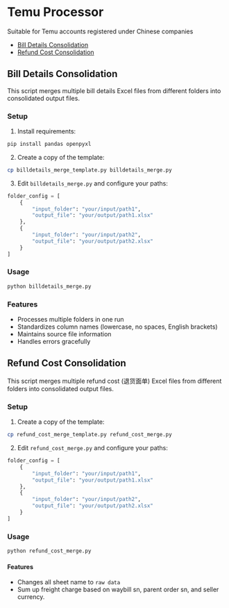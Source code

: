 # Temu Processor

Suitable for Temu accounts registered under Chinese companies

- [Bill Details Consolidation](#Bill-Details-Consolidation)
- [Refund Cost Consolidation](#Refund-Cost-Consolidation)

## Bill Details Consolidation
This script merges multiple bill details Excel files from different folders into consolidated output files.

### Setup

1. Install requirements:
```bash
pip install pandas openpyxl
```

2. Create a copy of the template:
```bash
cp billdetails_merge_template.py billdetails_merge.py
```

3. Edit `billdetails_merge.py` and configure your paths:
```python
folder_config = [
    {
        "input_folder": "your/input/path1",
        "output_file": "your/output/path1.xlsx"
    },
    {
        "input_folder": "your/input/path2",
        "output_file": "your/output/path2.xlsx"
    }
]
```

### Usage
```bash
python billdetails_merge.py
```

### Features
- Processes multiple folders in one run
- Standardizes column names (lowercase, no spaces, English brackets)
- Maintains source file information
- Handles errors gracefully

## Refund Cost Consolidation
This script merges multiple refund cost (退货面单) Excel files from different folders into consolidated output files.

### Setup

1. Create a copy of the template:
```bash
cp refund_cost_merge_template.py refund_cost_merge.py
```

2. Edit `refund_cost_merge.py` and configure your paths:
```python
folder_config = [
    {
        "input_folder": "your/input/path1",
        "output_file": "your/output/path1.xlsx"
    },
    {
        "input_folder": "your/input/path2",
        "output_file": "your/output/path2.xlsx"
    }
]
```

### Usage
```bash
python refund_cost_merge.py
```

#### Features
- Changes all sheet name to `raw data`
- Sum up freight charge based on waybill sn, parent order sn, and seller currency.

